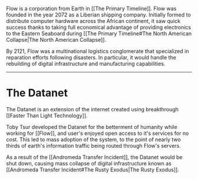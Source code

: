 Flow is a corporation from Earth in [[The Primary Timeline]]. Flow was founded in the year 2072 as a Liberian shipping company. Initially formed to distribute computer hardware across the African continent, it saw quick success thanks to taking full economical advantage of providing electronics to the Eastern Seaboard during [[The Primary Timeline#The North American Collapse|The North American Collapse]].

By 2121, Flow was a multinational logistics conglomerate that specialized in reparation efforts following disasters. In particular, it would handle the rebuilding of digital infrastructure and manufacturing capabilities.

---
# The Datanet
The Datanet is an extension of the internet created using breakthrough [[Faster Than Light Technology]]. 

Toby Tsur developed the Datanet for the betterment of humanity while working for [[Flow]], and user's enjoyed open access to it's services for no cost. This led to mass adoption of the system, to the point of nearly two thirds of earth's information traffic being routed through Flow's servers.

As a result of the [[Andromeda Transfer Incident]], the Datanet would be shut down, causing mass collapse of digital infrastructure known as [[Andromeda Transfer Incident#The Rusty Exodus|The Rusty Exodus]].